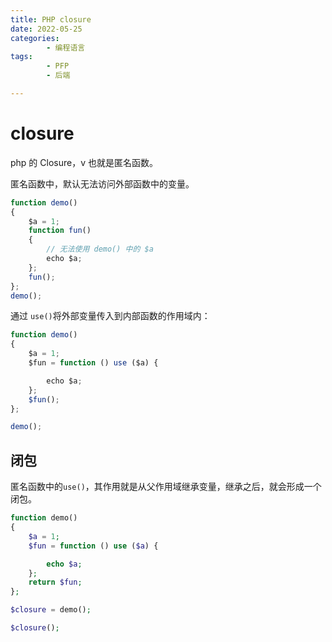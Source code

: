 ```yaml
---
title: PHP closure
date: 2022-05-25
categories:
        - 编程语言
tags:
        - PFP
        - 后端

---
```


# closure

php 的 Closure，v 也就是匿名函数。

匿名函数中，默认无法访问外部函数中的变量。

```js
function demo()
{
    $a = 1;
    function fun()
    {
        // 无法使用 demo() 中的 $a
        echo $a;
    };
    fun();
};
demo();

```

通过 `use()`将外部变量传入到内部函数的作用域内：

```js
function demo()
{
    $a = 1;
    $fun = function () use ($a) {

        echo $a;
    };
    $fun();
};

demo();
```

## 闭包

匿名函数中的`use()`，其作用就是从父作用域继承变量，继承之后，就会形成一个闭包。

```php
function demo()
{
    $a = 1;
    $fun = function () use ($a) {

        echo $a;
    };
    return $fun;
};

$closure = demo();

$closure();

```

